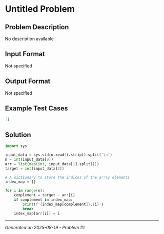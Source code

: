 # Untitled Problem

## Problem Description
No description available

## Input Format
Not specified

## Output Format
Not specified

## Example Test Cases
```json
[]
```

## Solution
```python
import sys

input_data = sys.stdin.read().strip().split('\n')
n = int(input_data[0])
arr = list(map(int, input_data[1].split()))
target = int(input_data[2])

# A dictionary to store the indices of the array elements
index_map = {}

for i in range(n):
    complement = target - arr[i]
    if complement in index_map:
        print(f'{index_map[complement]},{i}')
        break
    index_map[arr[i]] = i
```

---
*Generated on 2025-08-19 - Problem #1*